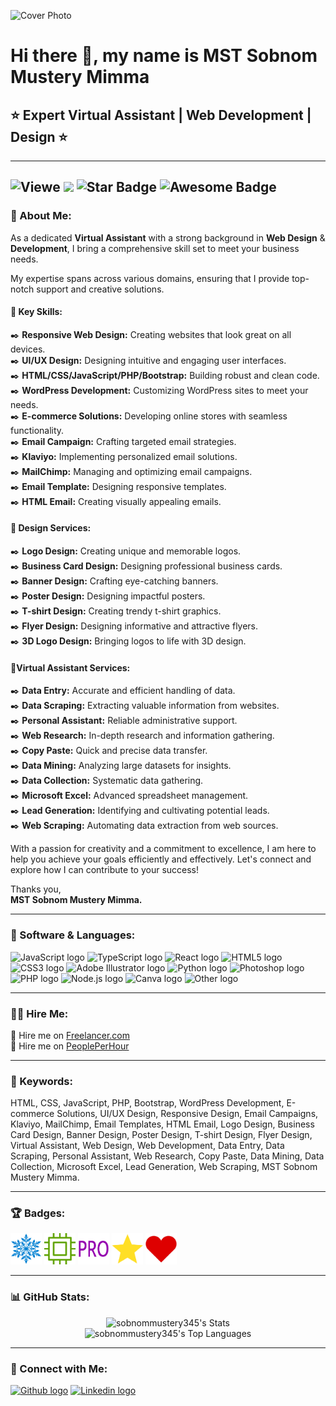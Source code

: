 ![Cover Photo](https://github.com/user-attachments/assets/0b45cd3b-57ed-40f3-aad6-d49320c57937)

# Hi there 👋, my name is MST Sobnom Mustery Mimma  

## ⭐ Expert Virtual Assistant | Web Development | Design ⭐
---
![Viewe](https://komarev.com/ghpvc/?username=sobnommustery345&abbreviated=true)
![](https://hit.yhype.me/github/profile?account_id=187053898)
<img src="https://camo.githubusercontent.com/48ecf77ba14e27e5eee74eada5eff4a8fc9ee2702084fced7025cb4fa0b88494/68747470733a2f2f696d672e736869656c64732e696f2f7374617469632f76313f6c6162656c3d254630253946253843253946266d6573736167653d496625323055736566756c267374796c653d7374796c653d666c617426636f6c6f723d424334453939" alt="Star Badge" data-canonical-src="https://img.shields.io/static/v1?label=%F0%9F%8C%9F&amp;message=If%20Useful&amp;style=style=flat&amp;color=BC4E99" style="max-width: 100%;">
<img src="https://camo.githubusercontent.com/8693bde04030b1670d5097703441005eba34240c32d1df1eb82a5f0d6716518e/68747470733a2f2f63646e2e7261776769742e636f6d2f73696e647265736f726875732f617765736f6d652f643733303566333864323966656437386661383536353265336136336531353464643865383832392f6d656469612f62616467652e737667" alt="Awesome Badge" data-canonical-src="https://cdn.rawgit.com/sindresorhus/awesome/d7305f38d29fed78fa85652e3a63e154dd8e8829/media/badge.svg" style="max-width: 100%;">
---

### 📌 About Me:
As a dedicated **Virtual Assistant** with a strong background in **Web Design** & **Development**, I bring a comprehensive skill set to meet your business needs.

My expertise spans across various domains, ensuring that I provide top-notch support and creative solutions.

#### 📝 Key Skills:

✒️ **Responsive Web Design:** Creating websites that look great on all devices.<br>
✒️ **UI/UX Design:** Designing intuitive and engaging user interfaces.<br>
✒️ **HTML/CSS/JavaScript/PHP/Bootstrap:** Building robust and clean code.<br>
✒️ **WordPress Development:** Customizing WordPress sites to meet your needs.<br>
✒️ **E-commerce Solutions:** Developing online stores with seamless functionality.<br>
✒️ **Email Campaign:** Crafting targeted email strategies.<br>
✒️ **Klaviyo:** Implementing personalized email solutions.<br>
✒️ **MailChimp:** Managing and optimizing email campaigns.<br>
✒️ **Email Template:** Designing responsive templates.<br>
✒️ **HTML Email:** Creating visually appealing emails.<br>

#### 📝 Design Services:
✒️ **Logo Design:** Creating unique and memorable logos.<br>
✒️ **Business Card Design:** Designing professional business cards.<br>
✒️ **Banner Design:** Crafting eye-catching banners.<br>
✒️ **Poster Design:** Designing impactful posters.<br>
✒️ **T-shirt Design:** Creating trendy t-shirt graphics.<br>
✒️ **Flyer Design:** Designing informative and attractive flyers.<br>
✒️ **3D Logo Design:** Bringing logos to life with 3D design.<br>

#### 📝Virtual Assistant Services:
✒️ **Data Entry:** Accurate and efficient handling of data.<br>
✒️ **Data Scraping:** Extracting valuable information from websites.<br>
✒️ **Personal Assistant:** Reliable administrative support.<br>
✒️ **Web Research:** In-depth research and information gathering.<br>
✒️ **Copy Paste:** Quick and precise data transfer.<br>
✒️ **Data Mining:** Analyzing large datasets for insights.<br>
✒️ **Data Collection:** Systematic data gathering.<br>
✒️ **Microsoft Excel:** Advanced spreadsheet management.<br>
✒️ **Lead Generation:** Identifying and cultivating potential leads.<br>
✒️ **Web Scraping:** Automating data extraction from web sources.<br>

With a passion for creativity and a commitment to excellence, I am here to help you achieve your goals efficiently and effectively. Let's connect and explore how I can contribute to your success!<br>

Thanks you,<br>
**MST Sobnom Mustery Mimma.**

---

### 🎯 Software & Languages:
<div>
    <img src="https://cdn.jsdelivr.net/gh/devicons/devicon/icons/javascript/javascript-original.svg" width="50" height="50" alt="JavaScript logo" />
    <img src="https://cdn.jsdelivr.net/gh/devicons/devicon/icons/typescript/typescript-original.svg" width="50" height="50" alt="TypeScript logo" />
    <img src="https://cdn.jsdelivr.net/gh/devicons/devicon/icons/react/react-original.svg" width="50" height="50" alt="React logo" />
    <img src="https://cdn.jsdelivr.net/gh/devicons/devicon/icons/html5/html5-original.svg" width="50" height="50" alt="HTML5 logo" />
    <img src="https://cdn.jsdelivr.net/gh/devicons/devicon/icons/css3/css3-original.svg" width="50" height="50" alt="CSS3 logo" />
    <img src="https://skillicons.dev/icons?i=ai" width="50" height="50" alt="Adobe Illustrator logo" />
    <img src="https://cdn.jsdelivr.net/gh/devicons/devicon/icons/python/python-original.svg" width="50" height="50" alt="Python logo" />
    <img src="https://cdn.jsdelivr.net/gh/devicons/devicon/icons/photoshop/photoshop-plain.svg" width="50" height="50" alt="Photoshop logo" />
    <img src="https://cdn.jsdelivr.net/gh/devicons/devicon/icons/php/php-original.svg" width="50" height="50" alt="PHP logo" />
    <img src="https://cdn.jsdelivr.net/gh/devicons/devicon/icons/nodejs/nodejs-original.svg" width="50" height="50" alt="Node.js logo" />
    <img src="https://cdn.jsdelivr.net/gh/devicons/devicon/icons/canva/canva-original.svg" width="50" height="50" alt="Canva logo" />
    <img src="https://upload.wikimedia.org/wikipedia/commons/thumb/3/35/Information_icon.svg/768px-Information_icon.svg.png" width="50" height="50" alt="Other logo" />
</div>


---

### 🙋‍♀️ Hire Me:
🔭 Hire me on [Freelancer.com](https://www.freelancer.com/u/sobnommustery345)  
🔭 Hire me on [PeoplePerHour](https://www.peopleperhour.com/freelancer/business/mst_sobnom_mustery-mimma-virtual-assistant-web-developer-nwqwnjm)

---

### 🔰 Keywords:
HTML, CSS, JavaScript, PHP, Bootstrap, WordPress Development, E-commerce Solutions, UI/UX Design, Responsive Design, Email Campaigns, Klaviyo, MailChimp, Email Templates, HTML Email, Logo Design, Business Card Design, Banner Design, Poster Design, T-shirt Design, Flyer Design, Virtual Assistant, Web Design, Web Development, Data Entry, Data Scraping, Personal Assistant, Web Research, Copy Paste, Data Mining, Data Collection, Microsoft Excel, Lead Generation, Web Scraping, MST Sobnom Mustery Mimma.

---

### 🏆 Badges:
<div align="left">
    <img src="https://raw.githubusercontent.com/acervenky/animated-github-badges/master/assets/acbadge.gif" width="50" height="50" alt="AC Badge" />
    <img src="https://raw.githubusercontent.com/acervenky/animated-github-badges/master/assets/devbadge.gif" width="50" height="50" alt="Dev Badge" />
    <img src="https://raw.githubusercontent.com/acervenky/animated-github-badges/master/assets/pro.gif" width="50" height="50" alt="Pro Badge" />
    <img src="https://raw.githubusercontent.com/acervenky/animated-github-badges/master/assets/starbadge.gif" width="50" height="50" alt="Ster Badge" />
    <img src="https://raw.githubusercontent.com/acervenky/animated-github-badges/master/assets/sponsorbadge.gif" width="50" height="50" alt="Sponsor Badge" />
</div>

---

### 📊 GitHub Stats:
<div align="center">
    <img src="https://github-readme-stats.vercel.app/api?username=sobnommustery345&theme=tokyonight&show_icons=true&hide_border=false&count_private=false" alt="sobnommustery345's Stats" width="500px"><br>
    <img src="https://github-readme-stats.vercel.app/api/top-langs/?username=sobnommustery345&theme=tokyonight&show_icons=true&hide_border=false&layout=compact" alt="sobnommustery345's Top Languages" width="500px">
</div>

---

### 🔗 Connect with Me:
<a href="https://github.com/sobnommustery345"><img src="https://cdn.jsdelivr.net/npm/simple-icons@3.0.1/icons/github.svg" width="50" height="50" alt="Github logo"></a>     <a href="https://www.linkedin.com/in/mst-sobnom-mustery-mimma-92598b2a3/"><img src="https://cdn.jsdelivr.net/npm/simple-icons@3.0.1/icons/linkedin.svg" width="45" height="50" alt="Linkedin logo"></a>

